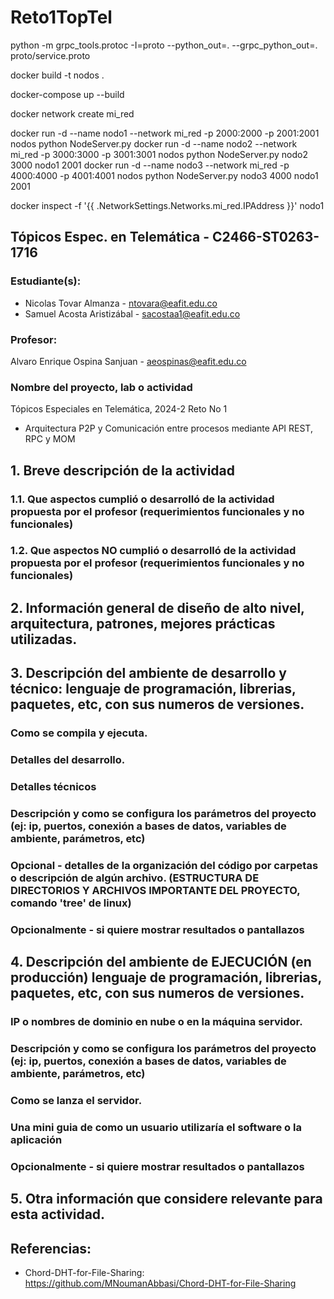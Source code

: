 # Reto1TopTel
python -m grpc_tools.protoc -I=proto --python_out=. --grpc_python_out=. proto/service.proto

docker build -t nodos . 

docker-compose up --build

docker network create mi_red

docker run -d --name nodo1 --network mi_red -p 2000:2000 -p 2001:2001 nodos python NodeServer.py
docker run -d --name nodo2 --network mi_red -p 3000:3000 -p 3001:3001 nodos python NodeServer.py nodo2 3000 nodo1 2001
docker run -d --name nodo3 --network mi_red -p 4000:4000 -p 4001:4001 nodos python NodeServer.py nodo3 4000 nodo1 2001

docker inspect -f '{{ .NetworkSettings.Networks.mi_red.IPAddress }}' nodo1



## Tópicos Espec. en Telemática - C2466-ST0263-1716

### Estudiante(s): 
- Nicolas Tovar Almanza - ntovara@eafit.edu.co
- Samuel Acosta Aristizábal - sacostaa1@eafit.edu.co

### Profesor: 
Alvaro Enrique Ospina Sanjuan  - aeospinas@eafit.edu.co


### Nombre del proyecto, lab o actividad

Tópicos Especiales en Telemática, 2024-2 Reto No 1
- Arquitectura P2P y Comunicación entre procesos mediante API REST, RPC y MOM

## 1. Breve descripción de la actividad

### 1.1. Que aspectos cumplió o desarrolló de la actividad propuesta por el profesor (requerimientos funcionales y no funcionales)

### 1.2. Que aspectos NO cumplió o desarrolló de la actividad propuesta por el profesor (requerimientos funcionales y no funcionales)

## 2. Información general de diseño de alto nivel, arquitectura, patrones, mejores prácticas utilizadas.

## 3. Descripción del ambiente de desarrollo y técnico: lenguaje de programación, librerias, paquetes, etc, con sus numeros de versiones.

### Como se compila y ejecuta.

### Detalles del desarrollo.
### Detalles técnicos
### Descripción y como se configura los parámetros del proyecto (ej: ip, puertos, conexión a bases de datos, variables de ambiente, parámetros, etc)
### Opcional - detalles de la organización del código por carpetas o descripción de algún archivo. (ESTRUCTURA DE DIRECTORIOS Y ARCHIVOS IMPORTANTE DEL PROYECTO, comando 'tree' de linux)

### Opcionalmente - si quiere mostrar resultados o pantallazos 

## 4. Descripción del ambiente de EJECUCIÓN (en producción) lenguaje de programación, librerias, paquetes, etc, con sus numeros de versiones.

### IP o nombres de dominio en nube o en la máquina servidor.

### Descripción y como se configura los parámetros del proyecto (ej: ip, puertos, conexión a bases de datos, variables de ambiente, parámetros, etc)

### Como se lanza el servidor.

### Una mini guia de como un usuario utilizaría el software o la aplicación

### Opcionalmente - si quiere mostrar resultados o pantallazos 

## 5. Otra información que considere relevante para esta actividad.

## Referencias:
- Chord-DHT-for-File-Sharing: https://github.com/MNoumanAbbasi/Chord-DHT-for-File-Sharing

